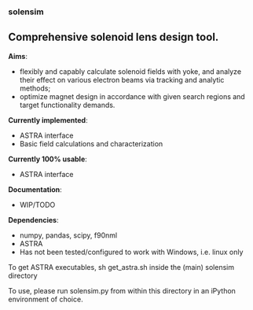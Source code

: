 ### solensim
Comprehensive solenoid lens design tool.
-------------------------------------------------------------------
**Aims**:
 - flexibly and capably calculate solenoid fields with yoke, and analyze their effect on various electron
   beams via tracking and analytic methods;
 - optimize magnet design in accordance with given search regions and target functionality demands.

**Currently implemented**:
 - ASTRA interface
 - Basic field calculations and characterization

**Currently 100% usable**:
 - ASTRA interface

**Documentation**:
 - WIP/TODO

**Dependencies**:
 - numpy, pandas, scipy, f90nml
 - ASTRA
 - Has not been tested/configured to work with Windows, i.e. linux only

To get ASTRA executables, sh get_astra.sh inside the (main) solensim directory

To use, please run solensim.py from within this directory in an iPython environment of choice.
